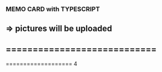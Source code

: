 ### MEMO CARD with TYPESCRIPT
=> pictures will be uploaded
---------------------------
============================
------
===================
4

